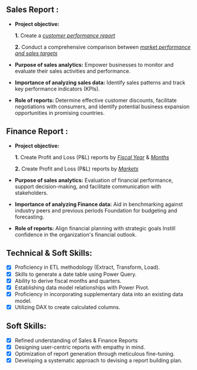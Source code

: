## Sales Report :


- **Project objective:** 

    **1.** Create a _[customer performance report](https://github.com/pratikmendon/PortfolioProjects/blob/main/Excel_Sales_Analytics/Customer%20Performance%20Report.pdf)_ 

    **2.** Conduct a comprehensive comparison between _[market performance and sales targets](https://github.com/pratikmendon/PortfolioProjects/blob/main/Excel_Sales_Analytics/Market%20Performance%20vs%20Target%20Report.pdf)_

- **Purpose of sales analytics:** Empower businesses to monitor and evaluate their sales activities and performance.

- **Importance of analyzing sales data:** Identify sales patterns and track key performance indicators (KPIs).

- **Role of reports:** Determine effective customer discounts, facilitate negotiations with consumers, and identify potential business expansion opportunities in promising countries.


## Finance Report :

- **Project objective:** 

    **1.** Create Profit and Loss (P&L) reports by _[Fiscal Year](https://github.com/pratikmendon/PortfolioProjects/blob/main/Excel_Sales_Analytics/P%26L%20Statement%20by%20Fiscal%20Year.pdf)_ & _[Months](https://github.com/pratikmendon/PortfolioProjects/blob/main/Excel_Sales_Analytics/P%26L%20Statement%20by%20Months.pdf)_ 

   **2.** Create Profit and Loss (P&L) reports by _[Markets](https://github.com/pratikmendon/PortfolioProjects/blob/main/Excel_Sales_Analytics/P%26L%20Statement%20by%20Markets.pdf)_

- **Purpose of sales analytics:** Evaluation of financial performance, support decision-making, and facilitate communication with stakeholders.

- **Importance of analyzing Finance data:** Aid in benchmarking against industry peers and previous periods Foundation for budgeting and forecasting.

- **Role of reports:** Align financial planning with strategic goals Instill confidence in the organization's financial outlook.


## Technical & Soft Skills:
- [x]	Proficiency in ETL methodology (Extract, Transform, Load).
- [x]	Skills to generate a date table using Power Query.
- [x]	Ability to derive fiscal months and quarters.
- [x]	Establishing data model relationships with Power Pivot.
- [x]	Proficiency in incorporating supplementary data into an existing data model.
- [x]	Utilizing DAX to create calculated columns.

## Soft Skills:
- [x]	Refined understanding of Sales & Finance Reports
- [x]	Designing user-centric reports with empathy in mind.
- [x]	Optimization of report generation through meticulous fine-tuning.
- [x]	Developing a systematic approach to devising a report building plan.
